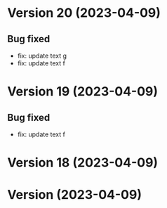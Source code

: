 # Version 20 (2023-04-09)

## Bug fixed
* fix: update text g
* fix: update text f

# Version 19 (2023-04-09)

## Bug fixed
* fix: update text f

# Version 18 (2023-04-09)

# Version  (2023-04-09)
